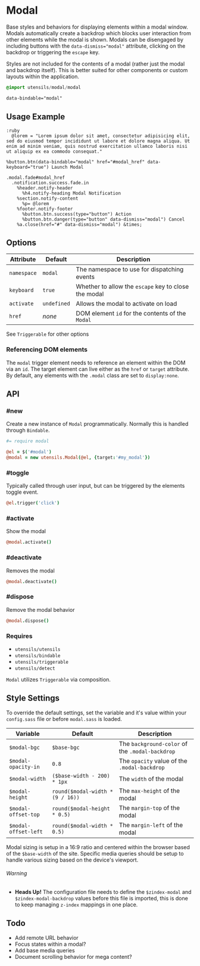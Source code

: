 
# Modal
Base styles and behaviors for displaying elements within a modal window.
Modals automatically create a backdrop which blocks user interaction
from other elements while the modal is shown. Modals can be disengaged
by including buttons with the `data-dismiss="modal"` attribute, clicking
on the backdrop or triggering the `escape` key.

Styles are not included for the contents of a modal (rather just the
modal and backdrop itself). This is better suited for other components
or custom layouts within the application.

```sass
@import utensils/modal/modal
```

```html
data-bindable="modal"
```

## Usage Example

<!--~ markup/modal.html.haml -->
```haml
:ruby
  @lorem = "Lorem ipsum dolor sit amet, consectetur adipisicing elit, sed do eiusmod tempor incididunt ut labore et dolore magna aliqua. Ut enim ad minim veniam, quis nostrud exercitation ullamco laboris nisi ut aliquip ex ea commodo consequat."

%button.btn(data-bindable="modal" href="#modal_href" data-keyboard="true") Launch Modal

.modal.fade#modal_href
  .notification.success.fade.in
    %header.notify-header
      %h4.notify-heading Modal Notification
    %section.notify-content
      %p= @lorem
    %footer.notify-footer
      %button.btn.success(type="button") Action
      %button.btn.danger(type="button" data-dismiss="modal") Cancel
    %a.close(href="#" data-dismiss="modal") &times;
```
<!-- end -->

## Options

Attribute   | Default     | Description
----------- | ----------- | -------------------------------------------
`namespace` | `modal`     | The namespace to use for dispatching events
`keyboard`  | `true`      | Whether to allow the `escape` key to close the modal
`activate`  | `undefined` | Allows the modal to activate on load
`href`      | _none_      | DOM element `id` for the contents of the `Modal`

See `Triggerable` for other options 

### Referencing DOM elements
The `modal` trigger element needs to reference an element within the DOM
via an `id`. The target element can live either as the `href` or
`target` attribute. By default, any elements with the `.modal` class are
set to `display:none`. 


## API

### #new
Create a new instance of `Modal` programmatically. Normally this is
handled through `Bindable`. 

```coffee
#= require modal

@el = $('#modal')
@modal = new utensils.Modal(@el, {target:'#my_modal'})
```

### #toggle
Typically called through user input, but can be triggered by the
elements toggle event.

```coffee
@el.trigger('click')
```

### #activate
Show the modal

```coffee
@modal.activate()
```

### #deactivate
Removes the modal

```coffee
@modal.deactivate()
```

### #dispose
Remove the modal behavior

```coffee
@modal.dispose()
```

### Requires
- `utensils/utensils`
- `utensils/bindable`
- `utensils/triggerable`
- `utensils/detect`

`Modal` utilizes `Triggerable` via composition.


## Style Settings
To override the default settings, set the variable and it's value
within your `config.sass` file or before `modal.sass` is loaded.

Variable                  | Default                          | Description
------------------------- | -------------------------------- | -------------------------------------------
`$modal-bgc`              | `$base-bgc`                      | The `background-color` of the `.modal-backdrop`
`$modal-opacity-in`       | `0.8`                            | The `opacity` value of the `.modal-backdrop`
`$modal-width`            | `($base-width - 200) * 1px`      | The `width` of the modal
`$modal-height`           | `round($modal-width * (9 / 16))` | The `max-height` of the modal
`$modal-offset-top`       | `round($modal-height * 0.5)`     | The `margin-top` of the modal
`$modal-offset-left`      | `round($modal-width * 0.5)`      | The `margin-left` of the modal

Modal sizing is setup in a 16:9 ratio and centered within the browser
based of the `$base-width` of the site. Specific media queries should be
setup to handle various sizing based on the device's viewport.

###### Warning
- **Heads Up!** The configuration file needs to define the
  `$zindex-modal` and `$zindex-modal-backdrop` values before this file is
  imported, this is done to keep managing `z-index` mappings in one
  place.


## Todo
- Add remote URL behavior
- Focus states within a modal?
- Add base media queries
- Document scrolling behavior for mega content?

